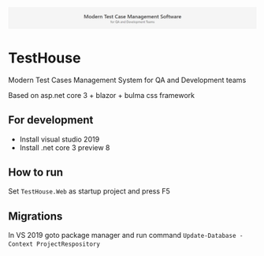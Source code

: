 ![Alt text](TestHouse.png?raw=true "TestHouse")

# TestHouse
Modern Test Cases Management System for QA and Development teams

Based on asp.net core 3 + blazor + bulma css framework

## For development
* Install visual studio 2019
* Install .net core 3 preview 8

## How to run
Set `TestHouse.Web` as startup project and press F5

## Migrations
In VS 2019 goto package manager and run command
```Update-Database -Context ProjectRespository```
